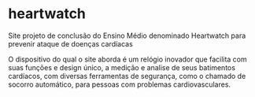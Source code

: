 # heartwatch
Site projeto de conclusão do Ensino Médio denominado Heartwatch para prevenir ataque de doenças cardíacas

O dispositivo do qual o site aborda é um relógio inovador que facilita com suas funções e design único, a medição e analise de seus batimentos cardíacos, com diversas ferramentas de segurança, como o chamado de socorro automático, para pessoas com problemas cardiovasculares.
